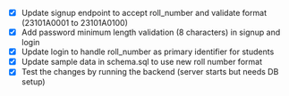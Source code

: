 - [x] Update signup endpoint to accept roll_number and validate format (23101A0001 to 23101A0100)
- [x] Add password minimum length validation (8 characters) in signup and login
- [x] Update login to handle roll_number as primary identifier for students
- [x] Update sample data in schema.sql to use new roll number format
- [x] Test the changes by running the backend (server starts but needs DB setup)
